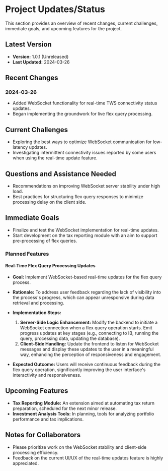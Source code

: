# Project Updates/Status

This section provides an overview of recent changes, current challenges, immediate goals, and upcoming features for the project.

## Latest Version

- **Version:** 1.0.1 (Unreleased)
- **Last Updated:** 2024-03-26

## Recent Changes

### 2024-03-26

- Added WebSocket functionality for real-time TWS connectivity status updates.
- Began implementing the groundwork for live flex query processing.

## Current Challenges

- Exploring the best ways to optimize WebSocket communication for low-latency updates.
- Investigating intermittent connectivity issues reported by some users when using the real-time update feature.

## Questions and Assistance Needed

- Recommendations on improving WebSocket server stability under high load.
- Best practices for structuring flex query responses to minimize processing delay on the client side.

## Immediate Goals

- Finalize and test the WebSocket implementation for real-time updates.
- Start development on the tax reporting module with an aim to support pre-processing of flex queries.

### Planned Features

#### Real-Time Flex Query Processing Updates

- **Goal:** Implement WebSocket-based real-time updates for the flex query process.
- **Rationale:** To address user feedback regarding the lack of visibility into the process's progress, which can appear unresponsive during data retrieval and processing.
- **Implementation Steps:**
  1. **Server-Side Logic Enhancement:** Modify the backend to initiate a WebSocket connection when a flex query operation starts. Emit progress updates at key stages (e.g., connecting to IB, running the query, processing data, updating the database).
  2. **Client-Side Handling:** Update the frontend to listen for WebSocket messages and display these updates to the user in a meaningful way, enhancing the perception of responsiveness and engagement.

- **Expected Outcome:** Users will receive continuous feedback during the flex query operation, significantly improving the user interface's interactivity and responsiveness.

## Upcoming Features

- **Tax Reporting Module:** An extension aimed at automating tax return preparation, scheduled for the next minor release.
- **Investment Analysis Tools:** In planning, tools for analyzing portfolio performance and tax implications.

## Notes for Collaborators

- Please prioritize work on the WebSocket stability and client-side processing efficiency.
- Feedback on the current UI/UX of the real-time updates feature is highly appreciated.
